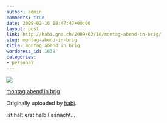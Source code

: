 ```yaml
---
author: admin
comments: true
date: 2009-02-16 18:47:47+00:00
layout: post
link: http://habi.gna.ch/2009/02/16/montag-abend-in-brig/
slug: montag-abend-in-brig
title: montag abend in brig
wordpress_id: 1638
categories:
- personal
---
```



 [![](http://farm4.static.flickr.com/3567/3285510498_f159b34eb6_m.jpg)](http://www.flickr.com/photos/habi/3285510498/)
   

 
  [montag abend in brig](http://www.flickr.com/photos/habi/3285510498/)
    

  Originally uploaded by [habi](http://www.flickr.com/people/habi/).
 



Ist halt erst halb Fasnacht...
  

